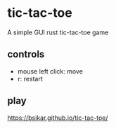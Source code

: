 # tic-tac-toe
A simple GUI rust tic-tac-toe game

## controls
* mouse left click: move
* r: restart

## play
https://bsikar.github.io/tic-tac-toe/
